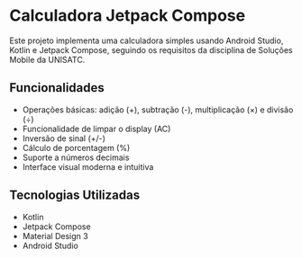 # Calculadora Jetpack Compose

Este projeto implementa uma calculadora simples usando Android Studio, Kotlin e Jetpack Compose, seguindo os requisitos da disciplina de Soluções Mobile da UNISATC.

## Funcionalidades

- Operações básicas: adição (+), subtração (-), multiplicação (×) e divisão (÷)
- Funcionalidade de limpar o display (AC)
- Inversão de sinal (+/-)
- Cálculo de porcentagem (%)
- Suporte a números decimais
- Interface visual moderna e intuitiva

## Tecnologias Utilizadas

- Kotlin
- Jetpack Compose
- Material Design 3
- Android Studio


